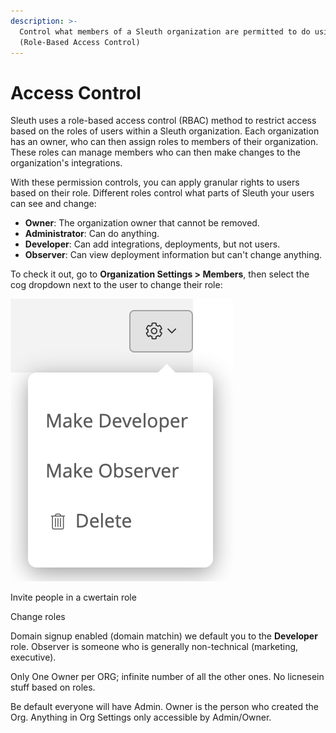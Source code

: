```yaml
---
description: >-
  Control what members of a Sleuth organization are permitted to do using RBAC
  (Role-Based Access Control)
---
```


# Access Control

Sleuth uses a role-based access control \(RBAC\) method to restrict access based on the roles of users within a Sleuth organization. Each organization has an owner, who can then assign roles to members of their organization. These roles  can manage members who can then make changes to the organization's integrations. 

With these permission controls, you can apply granular rights to users based on their role. Different roles control what parts of Sleuth your users can see and change: 

* **Owner**: The organization owner that cannot be removed. 
* **Administrator**: Can do anything. 
* **Developer**: Can add integrations, deployments, but not users. 
* **Observer**: Can view deployment information but can't change anything.

To check it out, go to **Organization Settings &gt; Members**, then select the cog dropdown next to the user to change their role:

 ![](.gitbook/assets/screen-shot-2020-07-28-at-1.30.56-pm.png) 

Invite people in a cwertain role

Change roles

Domain signup enabled \(domain matchin\) we default you to the **Developer** role. Observer is someone who is generally non-technical \(marketing, executive\). 

Only One Owner per ORG; infinite number of all the other ones. No licnesein stuff based on roles. 

Be default everyone will have Admin. Owner is the person who created the Org. Anything in Org Settings only accessible by Admin/Owner.  



